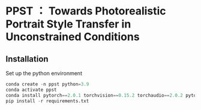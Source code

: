 # PPST ： Towards Photorealistic Portrait Style Transfer in Unconstrained Conditions
## Installation
Set up the python environment
``` python
conda create -n ppst python=3.9
conda activate ppst
conda install pytorch==2.0.1 torchvision==0.15.2 torchaudio==2.0.2 pytorch-cuda=11.7 -c pytorch -c nvidia
pip install -r requirements.txt
```
